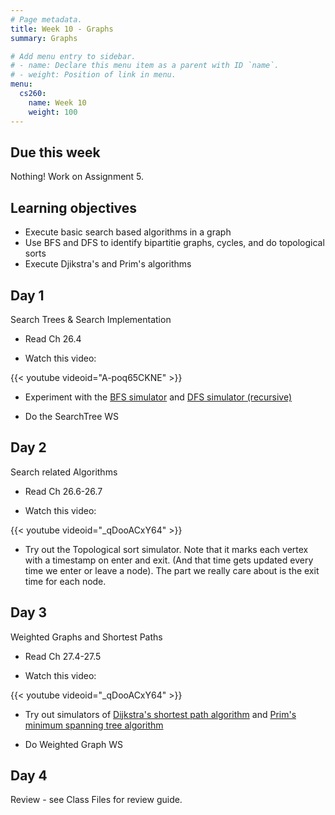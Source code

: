 ```yaml
---
# Page metadata.
title: Week 10 - Graphs
summary: Graphs

# Add menu entry to sidebar.
# - name: Declare this menu item as a parent with ID `name`.
# - weight: Position of link in menu.
menu:
  cs260:
    name: Week 10
    weight: 100
---
```


## Due this week

Nothing! Work on Assignment 5.

## Learning objectives

* Execute basic search based algorithms in a graph
* Use BFS and DFS to identify bipartitie graphs, cycles, and do topological sorts
* Execute Djikstra's and Prim's algorithms

## Day 1

Search Trees & Search Implementation

* Read Ch 26.4

* Watch this video:

{{< youtube videoid="A-poq65CKNE" >}}

* Experiment with the [BFS simulator](http://computerscience.chemeketa.edu/UCSFDataStructures/BFS.html)
and [DFS simulator (recursive)](http://computerscience.chemeketa.edu/UCSFDataStructures/DFS.html)

* Do the SearchTree WS

## Day 2

Search related Algorithms

* Read Ch 26.6-26.7

* Watch this video:

{{< youtube videoid="_qDooACxY64" >}}

* Try out the Topological sort simulator. Note that it marks each vertex with a timestamp on
enter and exit. (And that time gets updated every time we enter or leave a node). The part we
really care about is the exit time for each node.

## Day 3

Weighted Graphs and Shortest Paths

* Read Ch 27.4-27.5

* Watch this video:

{{< youtube videoid="_qDooACxY64" >}}

* Try out simulators of [Dijkstra's shortest path algorithm](http://computerscience.chemeketa.edu/UCSFDataStructures/Dijkstra.html)
and [Prim's minimum spanning tree algorithm](http://computerscience.chemeketa.edu/UCSFDataStructures/Primm.html)

* Do Weighted Graph WS

## Day 4

Review - see Class Files for review guide.
